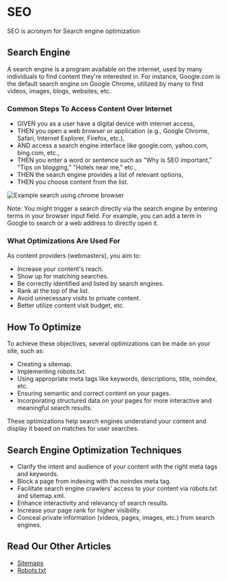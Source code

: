 # SEO

SEO is acronym for Search engine optimization

## Search Engine

A search engine is a program available on the internet, used by many individuals to find content they're interested in. For instance, Google.com is the default search engine on Google Chrome, utilized by many to find videos, images, blogs, websites, etc.

### Common Steps To Access Content Over Internet

- GIVEN you as a user have a digital device with internet access,
- THEN you open a web browser or application (e.g., Google Chrome, Safari, Internet Explorer, Firefox, etc.),
- AND access a search engine interface like google.com, yahoo.com, bing.com, etc.,
- THEN you enter a word or sentence such as "Why is SEO important," "Tips on blogging," "Hotels near me," etc.,
- THEN the search engine provides a list of relevant options,
- THEN you choose content from the list.

![Example search using chrome browser](./SEO-USER-SEARCH-EXAMPLE.png)

Note: You might trigger a search directly via the search engine by entering terms in your browser input field. For example, you can add a term in Google to search or a web address to directly open it.

### What Optimizations Are Used For

As content providers (webmasters), you aim to:

- Increase your content's reach.
- Show up for matching searches.
- Be correctly identified and listed by search engines.
- Rank at the top of the list.
- Avoid unnecessary visits to private content.
- Better utilize content visit budget, etc.

## How To Optimize

To achieve these objectives, several optimizations can be made on your site, such as:

- Creating a sitemap.
- Implementing robots.txt.
- Using appropriate meta tags like keywords, descriptions, title, noindex, etc.
- Ensuring semantic and correct content on your pages.
- Incorporating structured data on your pages for more interactive and meaningful search results.

These optimizations help search engines understand your content and display it based on matches for user searches.

## Search Engine Optimization Techniques

- Clarify the intent and audience of your content with the right meta tags and keywords.
- Block a page from indexing with the noindex meta tag.
- Facilitate search engine crawlers' access to your content via robots.txt and sitemap.xml.
- Enhance interactivity and relevancy of search results.
- Increase your page rank for higher visibility.
- Conceal private information (videos, pages, images, etc.) from search engines.

## Read Our Other Articles

- [Sitemaps](../readme/sitemaps)
- [Robots.txt](../readme/robots)


